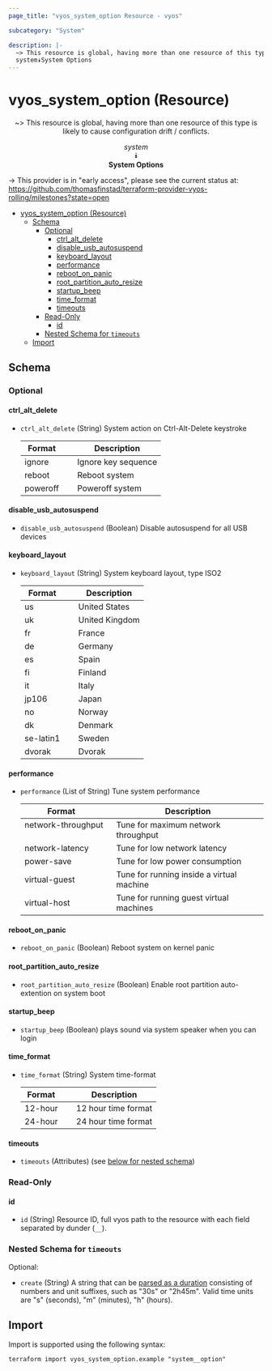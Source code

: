 ```yaml
---
page_title: "vyos_system_option Resource - vyos"

subcategory: "System"

description: |-
  ~> This resource is global, having more than one resource of this type is likely to cause configuration drift / conflicts.
  system⯯System Options
---
```


# vyos_system_option (Resource)
<center>

~> This resource is global, having more than one resource of this type is likely to cause configuration drift / conflicts.

*system*  
⯯  
**System Options**


</center>

-> This provider is in "early access", please see the current status at: https://github.com/thomasfinstad/terraform-provider-vyos-rolling/milestones?state=open

<!--TOC-->

- [vyos_system_option (Resource)](#vyos_system_option-resource)
  - [Schema](#schema)
    - [Optional](#optional)
      - [ctrl_alt_delete](#ctrl_alt_delete)
      - [disable_usb_autosuspend](#disable_usb_autosuspend)
      - [keyboard_layout](#keyboard_layout)
      - [performance](#performance)
      - [reboot_on_panic](#reboot_on_panic)
      - [root_partition_auto_resize](#root_partition_auto_resize)
      - [startup_beep](#startup_beep)
      - [time_format](#time_format)
      - [timeouts](#timeouts)
    - [Read-Only](#read-only)
      - [id](#id)
    - [Nested Schema for `timeouts`](#nested-schema-for-timeouts)
  - [Import](#import)

<!--TOC-->

<!-- schema generated by tfplugindocs -->
## Schema

### Optional

#### ctrl_alt_delete
- `ctrl_alt_delete` (String) System action on Ctrl-Alt-Delete keystroke

    |  Format    &emsp;|  Description          |
    |------------|-----------------------|
    |  ignore    &emsp;|  Ignore key sequence  |
    |  reboot    &emsp;|  Reboot system        |
    |  poweroff  &emsp;|  Poweroff system      |
#### disable_usb_autosuspend
- `disable_usb_autosuspend` (Boolean) Disable autosuspend for all USB devices
#### keyboard_layout
- `keyboard_layout` (String) System keyboard layout, type ISO2

    |  Format     &emsp;|  Description     |
    |-------------|------------------|
    |  us         &emsp;|  United States   |
    |  uk         &emsp;|  United Kingdom  |
    |  fr         &emsp;|  France          |
    |  de         &emsp;|  Germany         |
    |  es         &emsp;|  Spain           |
    |  fi         &emsp;|  Finland         |
    |  it         &emsp;|  Italy           |
    |  jp106      &emsp;|  Japan           |
    |  no         &emsp;|  Norway          |
    |  dk         &emsp;|  Denmark         |
    |  se-latin1  &emsp;|  Sweden          |
    |  dvorak     &emsp;|  Dvorak          |
#### performance
- `performance` (List of String) Tune system performance

    |  Format              &emsp;|  Description                                |
    |----------------------|---------------------------------------------|
    |  network-throughput  &emsp;|  Tune for maximum network throughput        |
    |  network-latency     &emsp;|  Tune for low network latency               |
    |  power-save          &emsp;|  Tune for low power consumption             |
    |  virtual-guest       &emsp;|  Tune for running inside a virtual machine  |
    |  virtual-host        &emsp;|  Tune for running guest virtual machines    |
#### reboot_on_panic
- `reboot_on_panic` (Boolean) Reboot system on kernel panic
#### root_partition_auto_resize
- `root_partition_auto_resize` (Boolean) Enable root partition auto-extention on system boot
#### startup_beep
- `startup_beep` (Boolean) plays sound via system speaker when you can login
#### time_format
- `time_format` (String) System time-format

    |  Format   &emsp;|  Description          |
    |-----------|-----------------------|
    |  12-hour  &emsp;|  12 hour time format  |
    |  24-hour  &emsp;|  24 hour time format  |
#### timeouts
- `timeouts` (Attributes) (see [below for nested schema](#nestedatt--timeouts))

### Read-Only

#### id
- `id` (String) Resource ID, full vyos path to the resource with each field separated by dunder (`__`).

<a id="nestedatt--timeouts"></a>
### Nested Schema for `timeouts`

Optional:

- `create` (String) A string that can be [parsed as a duration](https://pkg.go.dev/time#ParseDuration) consisting of numbers and unit suffixes, such as &#34;30s&#34; or &#34;2h45m&#34;. Valid time units are &#34;s&#34; (seconds), &#34;m&#34; (minutes), &#34;h&#34; (hours).

## Import

Import is supported using the following syntax:

```shell
terraform import vyos_system_option.example "system__option"
```
